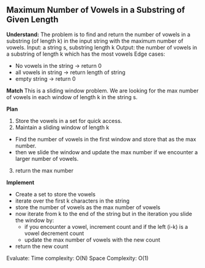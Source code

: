 ## Maximum Number of Vowels in a Substring of Given Length
**Understand:**
The problem is to find and return the number of vowels in a substring (of length k) in the input string with the maximum number of vowels.
Input: a string s, substring length k
Output: the number of vowels in a substring of length k which has the most vowels
Edge cases: 
- No vowels in the string -> return 0
- all vowels in string -> return length of string
- empty string -> return 0

**Match**
This is a sliding window problem. We are looking for the max number of vowels in each window of length k in the string s.

**Plan**
1. Store the vowels in a set for quick access.
2. Maintain a sliding window of length k
- Find the number of vowels in the first window and store that as the max number.
- then we slide the window and update the max number if we encounter a larger number of vowels.
3. return the max number

**Implement**
- Create a set to store the vowels
- iterate over the first k characters in the string
- store the number of vowels as the max number of vowels
- now iterate from k to the end of the string but in the iteration you slide the window by:
    - if you encounter a vowel, increment count and if the left (i-k) is a vowel decrement count
    - update the max number of vowels with the new count
- return the new count

Evaluate:
Time complexity: O(N)
Space Complexity: O(1)
